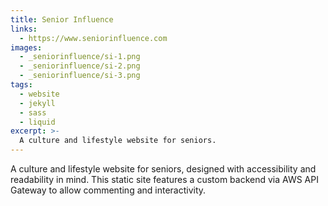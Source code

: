 ```yaml
---
title: Senior Influence
links:
  - https://www.seniorinfluence.com
images:
  - _seniorinfluence/si-1.png
  - _seniorinfluence/si-2.png
  - _seniorinfluence/si-3.png
tags:
  - website
  - jekyll
  - sass
  - liquid
excerpt: >-
  A culture and lifestyle website for seniors.
---
```


A culture and lifestyle website for seniors, designed with
accessibility and readability in mind. This static site features
a custom backend via AWS API Gateway to allow commenting and
interactivity.

